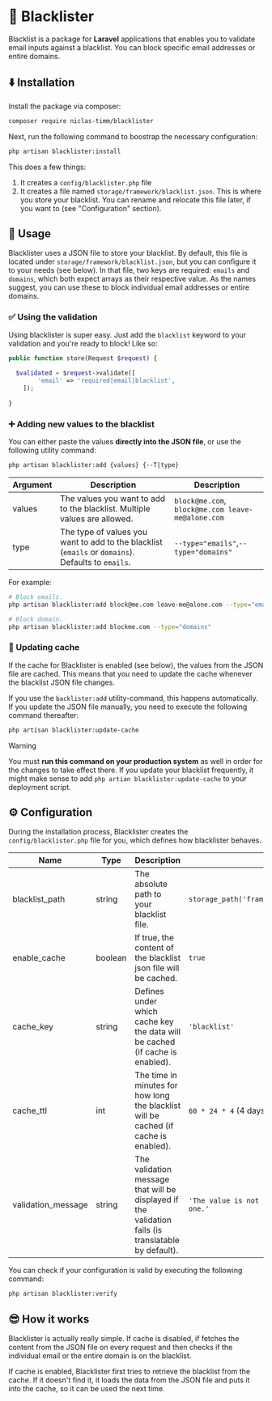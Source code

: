 # 👮 Blacklister

Blacklist is a package for **Laravel** applications that enables you to validate email inputs against a blacklist.
You can block specific email addresses or entire domains.

## ⬇️ Installation

Install the package via composer:

```bash
composer require niclas-timm/blacklister
```

Next, run the following command to boostrap the necessary configuration:

```bash
php artisan blacklister:install
```

This does a few things:

1. It creates a `config/blacklister.php` file
2. It creates a file named `storage/framework/blacklist.json`. This is where you store your blacklist. You can rename
   and relocate this file later, if you want to (see "Configuration" section).

## 🤙 Usage

Blacklister uses a JSON file to store your blacklist. By default, this file is located
under `storage/framework/blacklist.json`, but you can configure it to your needs (see below).
In that file, two keys are required: `emails` and `domains`, which both expect arrays as their respective value. As the
names
suggest, you can use these to block individual
email addresses or entire domains.

### ✅ Using the validation

Using blacklister is super easy. Just add the `blacklist` keyword to your validation and you're ready to block! Like so:

```php
public function store(Request $request) {
  
  $validated = $request->validate([
        'email' => 'required|email|blacklist',
    ]);
    
}
```

### ➕ Adding new values to the blacklist

You can either paste the values **directly into the JSON file**, or use the following utility command:

```bash
php artisan blacklister:add {values} {--T|type}
```

| Argument | Description                                                                                        | Description                                       |
|----------|----------------------------------------------------------------------------------------------------|---------------------------------------------------|
| values   | The values you want to add to the blacklist. Multiple values are allowed.                          | `block@me.com`, `block@me.com leave-me@alone.com` |
| type     | The type of values you want to add to the blacklist (`emails` or `domains`). Defaults to `emails`. | `--type="emails"`,`--type="domains"`              |

For example:

```bash
# Block emails.
php artisan blacklister:add block@me.com leave-me@alone.com --type="emails"

# Block domain.
php artisan blacklister:add blockme.com --type="domains"
```

### 🔄 Updating cache

If the cache for Blacklister is enabled (see below), the values from the JSON file are cached. This means that you need
to update the cache whenever the blacklist JSON file changes.

If you use the `backlister:add` utility-command, this happens automatically. If you update the JSON file manually, you
need to execute the following command thereafter:

```bash
php artisan blacklister:update-cache
```

> [!WARNING]  
> You must **run this command on your production system** as well in order for the changes to take effect there.
> If you update your blacklist frequently, it might make sense to add `php artian blacklister:update-cache` to your
> deployment script.

## ⚙️ Configuration

During the installation process, Blacklister creates the `config/blacklister.php` file for you, which defines how
blacklister behaves.

| Name               | Type    | Description                                                                                         | Example                                               |
|--------------------|---------|-----------------------------------------------------------------------------------------------------|-------------------------------------------------------|
| blacklist_path     | string  | The absolute path to your blacklist file.                                                           | `storage_path('framework/email_blacklist.json')`      |
| enable_cache       | boolean | If true, the content of the blacklist json file will be cached.                                     | `true`                                                |
| cache_key          | string  | Defines under which cache key the data will be cached (if cache is enabled).                        | `'blacklist'`                                         |
| cache_ttl          | int     | The time in minutes for how long the blacklist will be cached (if cache is enabled).                | `60 * 24 * 4` (4 days)                                |
| validation_message | string  | The validation message that will be displayed if the validation fails (is translatable by default). | `'The value is not allowed. Please use another one.'` |

You can check if your configuration is valid by executing the following command:

```bash
php artisan blacklister:verify
```

## 😎 How it works

Blacklister is actually really simple. If cache is disabled, if fetches the content from the JSON file on every
request and then checks if the individual email or the entire domain is on the blacklist.

If cache is enabled, Blacklister first tries to retrieve the blacklist from the cache. If it doesn't find it, it
loads the data from the JSON file and puts it into the cache, so it can be used the next time.